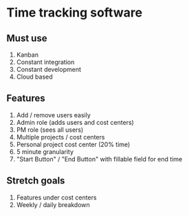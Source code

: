 # Time tracking software

## Must use
1. Kanban
2. Constant integration
3. Constant development
4. Cloud based

## Features
1. Add / remove users easily
2. Admin role (adds users and cost centers)
3. PM role (sees all users)
4. Multiple projects / cost centers
5. Personal project cost center (20% time)
6. 5 minute granularity
7. "Start Button" / "End Button" with fillable field for end time

## Stretch goals
1. Features under cost centers
2. Weekly / daily breakdown
